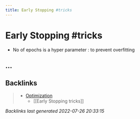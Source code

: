 ```yaml
---
title: Early Stopping #tricks
---
```


# Early Stopping #tricks
- No of epochs is a hyper parameter : to prevent overfitting

## …


































































































## Backlinks

> - [Optimization](Optimizers.md)
>   - [[Early Stopping tricks]]

_Backlinks last generated 2022-07-26 20:33:15_
